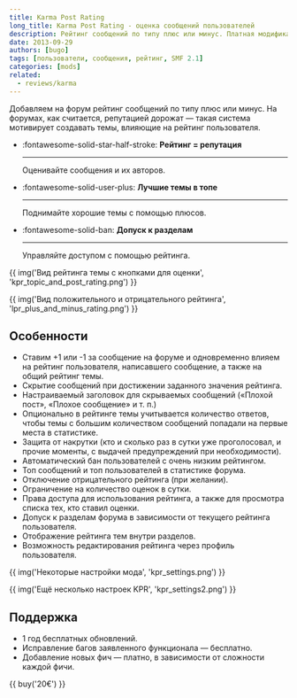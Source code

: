 ```yaml
---
title: Karma Post Rating
long_title: Karma Post Rating - оценка сообщений пользователей
description: Рейтинг сообщений по типу плюс или минус. Платная модификация для форумов на движке SMF.
date: 2013-09-29
authors: [bugo]
tags: [пользователи, сообщения, рейтинг, SMF 2.1]
categories: [mods]
related:
  - reviews/karma
---
```


Добавляем на форум рейтинг сообщений по типу плюс или минус. На форумах, как считается, репутацией дорожат — такая система мотивирует создавать темы, влияющие на рейтинг пользователя.

<!-- more -->

<div class="grid cards" markdown>

  - :fontawesome-solid-star-half-stroke: **Рейтинг = репутация**

    ---

    Оценивайте сообщения и их авторов.

  - :fontawesome-solid-user-plus: **Лучшие темы в топе**

    ---

    Поднимайте хорошие темы с помощью плюсов.

  - :fontawesome-solid-ban: **Допуск к разделам**

    ---

    Управляйте доступом с помощью рейтинга.

</div>

{{ img('Вид рейтинга темы с кнопками для оценки', 'kpr_topic_and_post_rating.png') }}

{{ img('Вид положительного и отрицательного рейтинга', 'lpr_plus_and_minus_rating.png') }}

## Особенности

- Ставим +1 или -1 за сообщение на форуме и одновременно влияем на рейтинг пользователя, написавшего сообщение, а также на общий рейтинг темы.
- Скрытие сообщений при достижении заданного значения рейтинга.
- Настраиваемый заголовок для скрываемых сообщений («Плохой пост», «Плохое сообщение» и т. п.)
- Опционально в рейтинге темы учитывается количество ответов, чтобы темы с большим количеством сообщений попадали на первые места в статистике.
- Защита от накрутки (кто и сколько раз в сутки уже проголосовал, и прочие моменты, с выдачей предупреждений при необходимости).
- Автоматический бан пользователей с очень низким рейтингом.
- Топ сообщений и топ пользователей в статистике форума.
- Отключение отрицательного рейтинга (при желании).
- Ограничение на количество оценок в сутки.
- Права доступа для использования рейтинга, а также для просмотра списка тех, кто ставил оценки.
- Допуск к разделам форума в зависимости от текущего рейтинга пользователя.
- Отображение рейтинга тем внутри разделов.
- Возможность редактирования рейтинга через профиль пользователя.

{{ img('Некоторые настройки мода', 'kpr_settings.png') }}

{{ img('Ещё несколько настроек KPR', 'kpr_settings2.png') }}

## Поддержка

- 1 год бесплатных обновлений.
- Исправление багов заявленного функционала — бесплатно.
- Добавление новых фич — платно, в зависимости от сложности каждой фичи.

{{ buy('20€') }}
